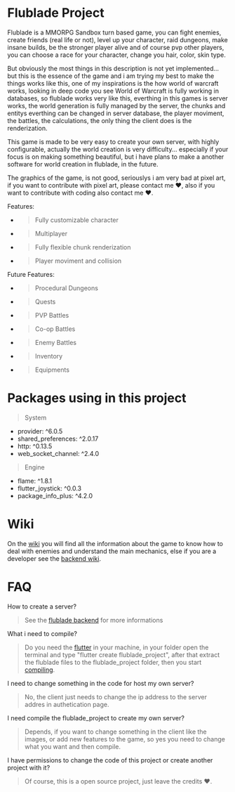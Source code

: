 # Flublade Project

Flublade is a MMORPG Sandbox turn based game, you can fight enemies, create friends (real life or not), level up your character, raid dungeons, make insane builds, be the stronger player alive and of course pvp other players, you can choose a race for your character, change you hair, color, skin type.

But obviously the most things in this description is not yet implemented... but this is the essence of the game and i am trying my best to make the things works like this, one of my inspirations is the how world of warcraft works, looking in deep code you see World of Warcraft is fully working in databases, so flublade works very like this, everthing in this games is server works, the world generation is fully managed by the server, the chunks and entitys everthing can be changed in server database, the player moviment, the battles, the calculations, the only thing the client does is the renderization.

This game is made to be very easy to create your own server, with highly configurable, actually the world creation is very difficulty... especially if your focus is on making something beautiful, but i have plans to make a another software for world creation in flublade, in the future.

The graphics of the game, is not good, seriouslys i am very bad at pixel art, if you want to contribute with pixel art, please contact me ❤️, also if you want to contribute with coding also contact me ❤️.

Features:
- > Fully customizable character
- > Multiplayer
- > Fully flexible chunk renderization
- > Player moviment and collision

Future Features:
- > Procedural Dungeons
- > Quests
- > PVP Battles
- > Co-op Battles
- > Enemy Battles
- > Inventory
- > Equipments

# Packages using in this project

> System
- provider: ^6.0.5
- shared_preferences: ^2.0.17
- http: ^0.13.5
- web_socket_channel: ^2.4.0
> Engine
- flame: ^1.8.1
- flutter_joystick: ^0.0.3
- package_info_plus: ^4.2.0

# Wiki

On the [wiki](https://github.com/LeandroTheDev/flublade_project/wiki) you will find all the information about the game to know how to deal with enemies and understand the main mechanics, else if you are a developer see the [backend wiki](https://github.com/LeandroTheDev/flublade_server/wiki).

# FAQ

How to create a server?
> See the [flublade backend](https://github.com/LeandroTheDev/flublade_server) for more informations

What i need to compile?
> Do you need the [flutter](https://docs.flutter.dev/get-started/install) in your machine, in your folder open the terminal and type "flutter create flublade_project", after that extract the flublade files to the flublade_project folder, then you start [compiling](https://docs.flutter.dev/deployment/android).

I need to change something in the code for host my own server?
> No, the client just needs to change the ip address to the server addres in authetication page.

I need compile the flublade_project to create my own server?
> Depends, if you want to change something in the client like the images, or add new features to the game, so yes you need to change what you want and then compile.

I have permissions to change the code of this project or create another project with it?
> Of course, this is a open source project, just leave the credits ❤️.
